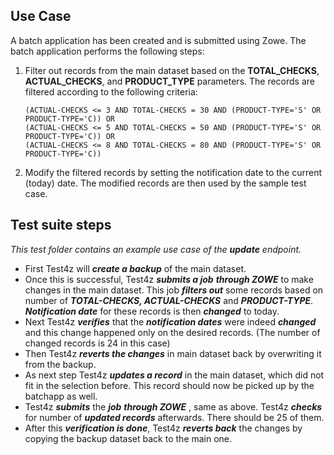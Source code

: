 ## Use Case

A batch application has been created and is submitted using Zowe. The batch application performs the following steps:

1. Filter out records from the main dataset based on the **TOTAL_CHECKS**, **ACTUAL_CHECKS**, and **PRODUCT_TYPE** parameters. The records are filtered according to the following criteria:
          
       (ACTUAL-CHECKS <= 3 AND TOTAL-CHECKS = 30 AND (PRODUCT-TYPE='S' OR PRODUCT-TYPE='C)) OR
       (ACTUAL-CHECKS <= 5 AND TOTAL-CHECKS = 50 AND (PRODUCT-TYPE='S' OR PRODUCT-TYPE='C)) OR
       (ACTUAL-CHECKS <= 8 AND TOTAL-CHECKS = 80 AND (PRODUCT-TYPE='S' OR PRODUCT-TYPE='C))
      
2. Modify the filtered records by setting the notification date to the current (today) date.
The modified records are then used by the sample test case.


## Test suite steps

*This test folder contains an example use case of the **update** endpoint.*

* First Test4z will ***create a backup*** of the main dataset. 
* Once this is successful, Test4z ***submits a job***  ***through ZOWE***  to make changes in the main dataset. This job ***filters out*** some records based on number of ***TOTAL-CHECKS, ACTUAL-CHECKS*** and ***PRODUCT-TYPE***. ***Notification date*** for these records is then ***changed*** to today. 
* Next Test4z ***verifies*** that the ***notification dates*** were indeed ***changed*** and this change happened only on the desired records. (The number of changed records is 24 in this case) 
* Then Test4z ***reverts the changes*** in main dataset back by overwriting it from the backup. 
* As next step Test4z ***updates a record*** in the main dataset, which did not fit in the selection before. This record should now be picked up by the batchapp as well. 
* Test4z ***submits*** the ***job***  ***through ZOWE*** , same as above. Test4z ***checks*** for number of ***updated records*** afterwards. There should be 25 of them. 
* After this ***verification is done***, Test4z ***reverts back*** the changes by copying the backup dataset back to the main one. 
